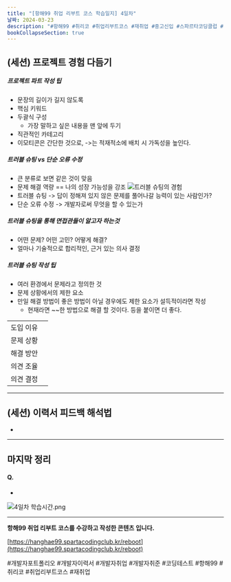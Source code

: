 ```yaml
---
title: "[항해99 취업 리부트 코스 학습일지] 4일차"
날짜: 2024-03-23
description: "#항해99 #취리코 #취업리부트코스 #재취업 #중고신입 #스파르타코딩클럽 #개발자포트폴리오 #개발자이력서 #개발자취업 #개발자취준"
bookCollapseSection: true
---
```

(세션) 프로젝트 경험 다듬기
---
##### 프로젝트 파트 작성 팁
- 문장의 길이가 길지 않도록
- 핵심 키워드
- 두괄식 구성
	- 가장 말하고 싶은 내용을 맨 앞에 두기
- 직관적인 카테고리
- 이모티콘은 간단한 것으로, ->는 적재적소에 배치 시 가독성을 높인다.

##### 트러블 슈팅 vs 단순 오류 수정
- 큰 분류로 보면 같은 것이 맞음
- 문제 해결 역량 == 나의 성장 가능성을 강조
![트러블 슈팅의 경험](/assets/Hanghae99/트러블%20슈팅의%20경험.png)
- 트러블 슈팅 -> 답이 정해져 있지 않은 문제를 풀어나갈 능력이 있는 사람인가?
- 단순 오류 수정 -> 개발자로써 무엇을 할 수 있는가

##### 트러블 슈팅을 통해 면접관들이 알고자 하는것
- 어떤 문제? 어떤 고민? 어떻게 해결?
- 얼마나 기술적으로 합리적인, 근거 있는 의사 결정

##### 트러블 슈팅 작성 팁
- 여러 환경에서 문제라고 정의한 것
- 문제 상황에서의 제한 요소
- 만일 해결 방법이 좋은 방법이 아닐 경우에도 제한 요소가 설득적이라면 작성
	- 현재라면 \~~한 방법으로 해결 할 것이다. 등을 붙이면 더 좋다. 

|       |     |
| ----- | --- |
| 도입 이유 |     |
| 문제 상황 |     |
| 해결 방안 |     |
| 의견 조율 |     |
| 의견 결정 |     |


---
(세션) 이력서 피드백 해석법
---
- 

---
마지막 정리
---
#### Q. 
- 

![4일차 학습시간.png](/assets/Hanghae99/4일차%20학습시간.png)

---
**항해99 취업 리부트 코스를 수강하고 작성한 콘텐츠 입니다.**

[https://hanghae99.spartacodingclub.kr/reboot](https://hanghae99.spartacodingclub.kr/reboot)

#개발자포트폴리오 #개발자이력서 #개발자취업 #개발자취준 #코딩테스트 #항해99 #취리코 #취업리부트코스 #재취업